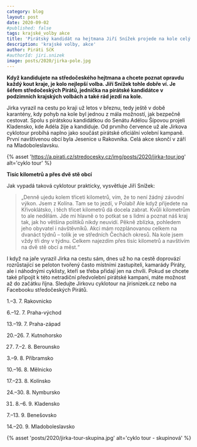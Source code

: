 ```yaml
---
category: blog
layout: post
date: 2020-09-02
#published: false
tags: krajské_volby akce
title: 'Pirátský kandidát na hejtmana Jiří Snížek projede na kole celý kraj'
description: 'krajské volby, akce' 
author: Piráti SčK
#authorId: jiri.snizek
image: posts/2020/jirka-pole.jpg
---
```


**Když kandidujete na středočeského hejtmana a chcete poznat opravdu každý kout kraje, je kolo nejlepší volba. Jiří Snížek tohle dobře ví. Je šéfem středočeských Pirátů, jednička na pirátské kandidátce v podzimních krajských volbách a také rád jezdí na kole.**

Jirka vyrazil na cestu po kraji už letos v březnu, tedy ještě v době karantény, kdy pohyb na kole byl jednou z mála možností, jak bezpečně cestovat. Spolu s pirátskou kandidátkou do Senátu Adélou Šípovou projeli Kladensko, kde Adéla žije a kandiduje. Od prvního července už ale Jirkova cyklotour probíhá naplno jako součást pirátské oficiální volební kampaně. První navštívenou obcí byla Jesenice u Rakovníka. Celá akce skončí v září na Mladoboleslavsku.

{% asset 'https://a.pirati.cz/stredocesky.cz/img/posts/2020/jirka-tour.jpg' alt='cyklo tour' %}

**Tisíc kilometrů a přes dvě stě obcí**

Jak vypadá taková cyklotour prakticky, vysvětluje Jiří Snížek: 
> „Denně ujedu kolem třiceti kilometrů, vím, že to není žádný závodní výkon. Jsem z Kolína. Tam se to jezdí, v Polabí! Ale když přijedete na Křivoklátsko, i těch třicet kilometrů dá docela zabrat. Kvůli kilometrům to ale nedělám. Jde mi hlavně o to potkat se s lidmi a poznat náš kraj tak, jak ho většina politiků nikdy neuvidí. Pěkně zblízka, pohledem jeho obyvatel i návštěvníků. Akci mám rozplánovanou celkem na dvanáct týdnů – tolik je ve středních Čechách okresů. Na kole jsem vždy tři dny v týdnu. Celkem najezdím přes tisíc kilometrů a navštívím na dvě stě obcí a měst.“

I když na jaře vyrazil Jirka na cestu sám, dnes už ho na cestě doprovází rozrůstající se peloton tvořený často místními zastupiteli, kamarády Piráty, ale i náhodnými cyklisty, kteří se třeba přidají jen na chvíli. Pokud se chcete také připojit k této netradiční předvolební pirátské kampani, máte možnost až do začátku října. Sledujte Jirkovu cyklotour na jirisnizek.cz nebo na Facebooku středočeských Pirátů.

1.–3. 7. Rakovnicko

6.–12. 7. Praha-východ

13.–19. 7. Praha-západ

20.–26. 7. Kutnohorsko

27. 7.–2. 8. Berounsko

3.–9. 8. Příbramsko

10.–16. 8. Mělnicko

17.–23. 8. Kolínsko

24.–30. 8. Nymbursko

31. 8.–6. 9. Kladensko

7.–13. 9. Benešovsko

14.–20. 9. Mladoboleslavsko

{% asset 'posts/2020/jirka-tour-skupina.jpg' alt='cyklo tour - skupinová' %}


